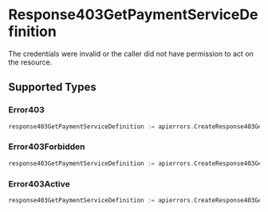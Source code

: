 # Response403GetPaymentServiceDefinition

The credentials were invalid or the caller did not have permission to act on the resource.


## Supported Types

### Error403

```go
response403GetPaymentServiceDefinition := apierrors.CreateResponse403GetPaymentServiceDefinitionError403(components.Error403{/* values here */})
```

### Error403Forbidden

```go
response403GetPaymentServiceDefinition := apierrors.CreateResponse403GetPaymentServiceDefinitionError403Forbidden(components.Error403Forbidden{/* values here */})
```

### Error403Active

```go
response403GetPaymentServiceDefinition := apierrors.CreateResponse403GetPaymentServiceDefinitionError403Active(components.Error403Active{/* values here */})
```

